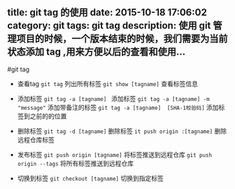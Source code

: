 title: git tag 的使用
date: 2015-10-18 17:06:02
category: git
tags: git tag
description: 使用 git 管理项目的时候，一个版本结束的时候，我们需要为当前状态添加 tag ,用来方便以后的查看和使用...
---
#git tag

* 查看tag
`git tag` 列出所有标签
`git show [tagname]` 查看标签信息

* 添加标签
`git tag -a [tagname] ` 添加标签
`git tag -a [tagname] -m "message"` 添加带备注的标签
`git tag -a [tagname]  [SHA-1校验码]` 添加标签到之前的的位置

* 删除标签
`git tag -d [tagname]` 删除标签
`it push origin :[tagname]` 删除远程仓库标签

* 发布标签
`git push origin [tagname]` 将标签推送到远程仓库
`git push origin --tags`  将所有标签推送到远程仓库

* 切换到标签
`git checkout [tagname]` 切换到指定标签